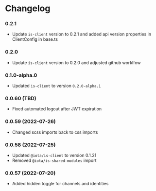 # Changelog

### 0.2.1

- Update `is-client` version to 0.2.1 and added api version properties in ClientConfig in base.ts

### 0.2.0

- Update `is-client` version to 0.2.0 and adjusted github worklfow

### 0.1.0-alpha.0

-   Updated `is-client` to version `0.2.0-alpha.1`

### 0.0.60 (TBD)

-   Fixed automated logout after JWT expiration

### 0.0.59 (2022-07-26)

-   Changed scss imports back to css imports

### 0.0.58 (2022-07-25)

-   Updated `@iota/is-client` to version 0.1.21
-   Removed `@iota/is-shared-modules` import

### 0.0.57 (2022-07-20)

-   Added hidden toggle for channels and identities
